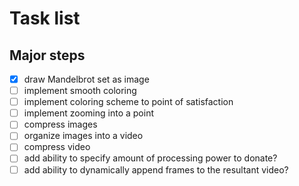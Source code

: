 # Task list

## Major steps
- [x] draw Mandelbrot set as image
- [ ] implement smooth coloring
- [ ] implement coloring scheme to point of satisfaction
- [ ] implement zooming into a point
- [ ] compress images
- [ ] organize images into a video
- [ ] compress video
- [ ] add ability to specify amount of processing power to donate?
- [ ] add ability to dynamically append frames to the resultant video?
